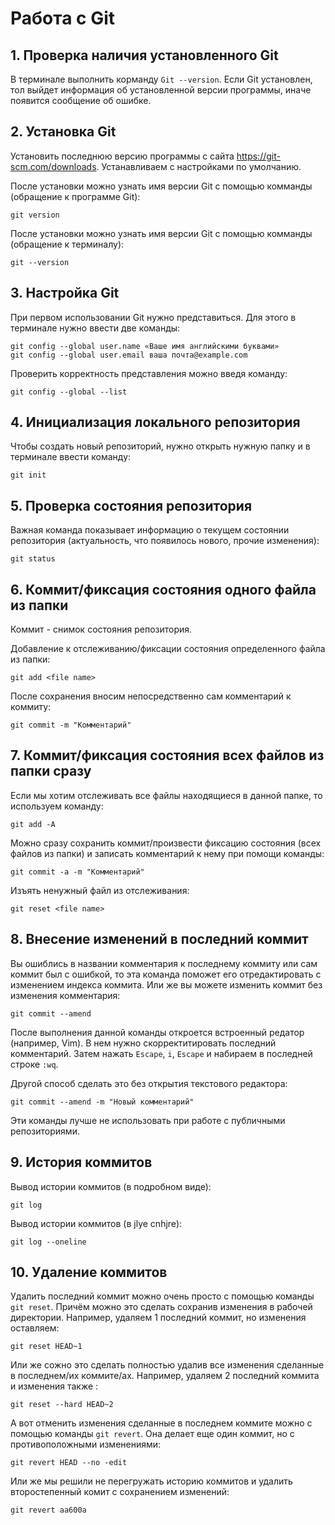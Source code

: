 # Работа с Git

## 1. Проверка наличия установленного Git

В терминале выполнить корманду `Git --version`.
Если Git установлен, тол выйдет информация об установленной версии программы, иначе появится сообщение об ошибке.
## 2. Установка Git

Установить последнюю версию программы с сайта https://git-scm.com/downloads.
Устанавливаем с настройками по умолчанию.

После установки можно узнать имя версии Git с помощью комманды (обращение к программе Git):
```
git version
```
После установки можно узнать имя версии Git с помощью комманды (обращение к терминалу):
```
git --version
```
## 3. Настройка Git

При первом использовании Git нужно представиться. Для этого в терминале нужно ввести две команды: 
```
git config --global user.name «Ваше имя английскими буквами»
git config --global user.email ваша почта@example.com
```
Проверить корректность представления можно введя команду:
```
git config --global --list
```
## 4. Инициализация локального репозитория
Чтобы создать новый репозиторий, нужно открыть нужную папку и в терминале ввести команду:
```
git init
```
## 5. Проверка состояния репозитория
Важная команда показывает информацию о текущем состоянии репозитория (актуальность, что появилось нового, прочие изменения):
```
git status
```
## 6. Коммит/фиксация состояния **одного файла** из папки
Коммит - снимок состояния репозитория.

Добавление к отслеживанию/фиксации состояния определенного файла из папки:
```
git add <file name>
```
После сохранения вносим непосредственно сам комментарий к коммиту:
```
git commit -m "Комментарий"
```
## 7. Коммит/фиксация состояния **всех файлов** из папки сразу
Если мы хотим отслеживать все файлы находящиеся в данной папке, то используем команду:
```
git add -A
```
Можно сразу сохранить коммит/произвести фиксацию состояния (всех файлов из папки) и записать комментарий к нему при помощи команды:
```
git commit -a -m "Комментарий"
```
Изъять ненужный файл из отслеживания:
```
git reset <file name>
```
## 8. Внесение изменений в последний коммит
Вы ошиблись в названии комментария к последнему коммиту или сам коммит был с ошибкой, то эта команда поможет его отредактировать с изменением индекса коммита. Или же вы можете изменить коммит без изменения комментария:
```
git commit --amend
```
После выполнения данной команды откроется встроенный редатор (например, Vim). В нем нужно скорректитировать последний комментарий. Затем нажать `Escape`, `i`, `Escape` и набираем  в последней строке `:wq`.

Другой способ сделать это без открытия текстового редактора:
```
git commit --amend -m "Новый комментарий"
```
Эти команды лучше не использовать при работе с публичными репозиториями.

## 9. История коммитов
Вывод истории коммитов (в подробном виде):
```
git log
```
Вывод истории коммитов (в jlye cnhjre):
```
git log --oneline
```
## 10. Удаление коммитов
Удалить последний коммит можно очень просто с помощью команды `git reset`. Причём можно это сделать сохранив изменения в рабочей директории. Например, удаляем 1 последний коммит, но изменения оставляем:
```
git reset HEAD~1
```
Или же сожно это сделать полностью удалив все изменения сделанные в последнем/их коммите/ах. Например, удаляем 2 последний коммита и изменения также :
```
git reset --hard HEAD~2
```
А вот отменить изменения сделанные в последнем коммите можно с помощью команды `git revert`. Она делает еще один коммит, но с противоположными изменениями:
```
git revert HEAD --no -edit
```
Или же мы решили не перегружать историю коммитов и удалить второстепенный комит с сохранением изменений:
```
git revert aa600a
```

